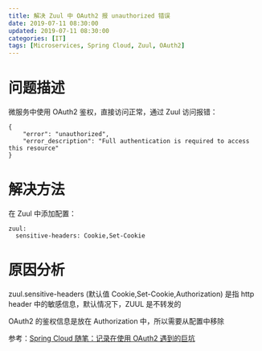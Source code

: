 ```yaml
---
title: 解决 Zuul 中 OAuth2 报 unauthorized 错误
date: 2019-07-11 08:30:00
updated: 2019-07-11 08:30:00
categories: [IT]
tags: [Microservices, Spring Cloud, Zuul, OAuth2]
---
```


# 问题描述

微服务中使用 OAuth2 鉴权，直接访问正常，通过 Zuul 访问报错：

```
{
    "error": "unauthorized",
    "error_description": "Full authentication is required to access this resource"
}
```

# 解决方法

在 Zuul 中添加配置：

```
zuul:
  sensitive-headers: Cookie,Set-Cookie
```

# 原因分析

zuul.sensitive-headers (默认值 Cookie,Set-Cookie,Authorization) 是指 http header 中的敏感信息，默认情况下，ZUUL 是不转发的

OAuth2 的鉴权信息是放在 Authorization 中，所以需要从配置中移除


参考：[Spring Cloud 随笔：记录在使用 OAuth2 遇到的巨坑](https://mp.weixin.qq.com/s/b1PZl8OVj3m7Q5IaJR_dpQ)

